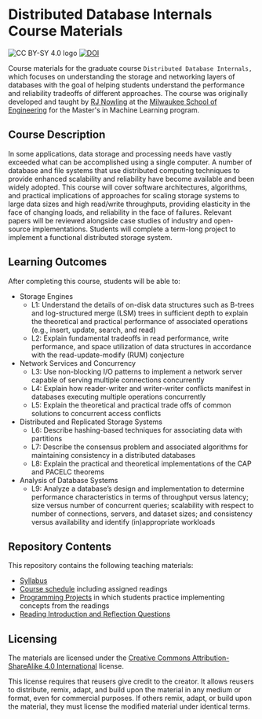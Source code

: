# Distributed Database Internals Course Materials

![CC BY-SY 4.0 logo](https://mirrors.creativecommons.org/presskit/buttons/80x15/png/by-sa.png)
[![DOI](https://zenodo.org/badge/938955831.svg)](https://zenodo.org/badge/latestdoi/938955831)

Course materials for the graduate course ``Distributed Database Internals,``
which focuses on understanding the storage and networking layers of databases
with the goal of helping students understand the performance and reliability
tradeoffs of different approaches.  The course was originally developed and taught
by [RJ Nowling](https://rnowling.github.io/) at the
[Milwaukee School of Engineering](https://www.msoe.edu/) for the Master's in Machine
Learning program.

## Course Description
In some applications, data storage and processing needs have vastly exceeded what can be
accomplished using a single computer. A number of database and file systems that use
distributed computing techniques to provide enhanced scalability and reliability have
become available and been widely adopted. This course will cover software architectures,
algorithms, and practical implications of approaches for scaling storage systems to large
data sizes and high read/write throughputs, providing elasticity in the face of changing
loads, and reliability in the face of failures. Relevant papers will be reviewed alongside
case studies of industry and open-source implementations. Students will complete a
term-long project to implement a functional distributed storage system.

## Learning Outcomes
After completing this course, students will be able to:

* Storage Engines
    * L1: Understand the details of on-disk data structures such as B-trees and log-structured merge (LSM) trees in sufficient depth to explain the theoretical and practical performance of associated operations (e.g., insert, update, search, and read)
    * L2: Explain fundamental tradeoffs in read performance, write performance, and space utilization of data structures in accordance with the read-update-modify (RUM) conjecture
* Network Services and Concurrency
    * L3: Use non-blocking I/O patterns to implement a network server capable of serving multiple connections concurrently
    * L4: Explain how reader-writer and writer-writer conflicts manifest in databases executing multiple operations concurrently
    * L5: Explain the theoretical and practical trade offs of common solutions to concurrent access conflicts
* Distributed and Replicated Storage Systems
    * L6: Describe hashing-based techniques for associating data with partitions
    * L7: Describe the consensus problem and associated algorithms for maintaining consistency in a distributed databases
    * L8: Explain the practical and theoretical implementations of the CAP and PACELC theorems
* Analysis of Database Systems
    * L9: Analyze a database’s design and implementation to determine performance characteristics in terms of throughput versus latency; size versus number of concurrent queries; scalability with respect to number of connections, servers, and dataset sizes; and consistency versus availability and identify (in)appropriate workloads

## Repository Contents
This repository contains the following teaching materials:

* [Syllabus](Syllabus.docx)
* [Course schedule](Course_Schedule.xlsx) including assigned readings
* [Programming Projects](projects) in which students practice implementing concepts from the readings
* [Reading Introduction and Reflection Questions](readings)

## Licensing
The materials are licensed under the
[Creative Commons Attribution-ShareAlike 4.0 International](https://creativecommons.org/licenses/by-sa/4.0/) license.

This license requires that reusers give credit to the creator. It allows reusers to distribute, remix, adapt, and build upon the material in any medium or format, even for commercial purposes. If others remix, adapt, or build upon the material, they must license the modified material under identical terms.
